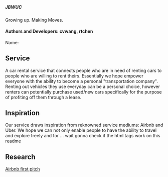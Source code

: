 # <h5> JBWUC
Growing up. Making Moves. </h5>

<h4> Authors and Developers: cvwang, rtchen </h4>

Name:

<h2> Service </h2>

A car rental service that connects people who are in need of renting cars to people who are willing to rent theirs. Essentially we hope empower everyone with the ability to become a personal "transportation company". Renting out vehicles they use everyday can be a personal choice, however renters can potentially purchase used/new cars specifically for the purpose of profiting off them through a lease. 

<h2> Inspiration </h2>

Our service draws inspiration from reknowned service mediums: Airbnb and Uber. We hope we can not only enable people to have the ability to travel and explore freely and for ... wait gonna check if the html tags work on this readme


<h2> Research </h2>

<a href="http://www.businessinsider.com/airbnb-a-13-billion-dollar-startups-first-ever-pitch-deck-2011-9#-1"> Airbnb first pitch </a>
